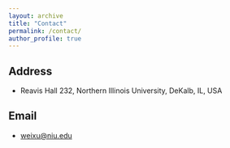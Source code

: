 ```yaml
---
layout: archive
title: "Contact"
permalink: /contact/
author_profile: true
---
```



## Address

* Reavis Hall 232, Northern Illinois University, DeKalb, IL, USA


## Email

* weixu@niu.edu 




